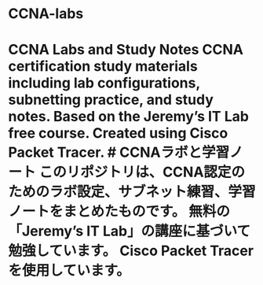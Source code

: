 # CCNA-labs
# CCNA Labs and Study Notes   CCNA certification study materials including lab configurations, subnetting practice, and study notes.   Based on the Jeremy’s IT Lab free course.   Created using Cisco Packet Tracer.   # CCNAラボと学習ノート   このリポジトリは、CCNA認定のためのラボ設定、サブネット練習、学習ノートをまとめたものです。   無料の「Jeremy’s IT Lab」の講座に基づいて勉強しています。   Cisco Packet Tracerを使用しています。
